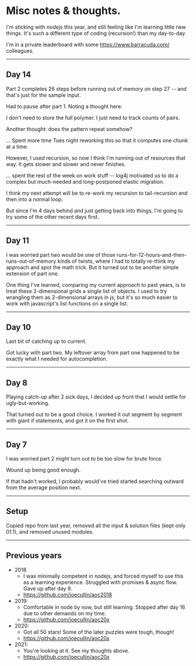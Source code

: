 # Misc notes & thoughts.

I'm sticking with nodejs this year, and still feeling like I'm learning little new things. It's such a different type of coding (recursion!) than my day-to-day.

I'm in a private leaderboard with some https://www.barracuda.com/ colleagues.


---
## Day 14

Part 2 completes 26 steps before running out of memory on step 27 -- and that's just for the sample input.

Had to pause after part 1. Noting a thought here:

I don't need to store the full polymer. I just need to track counts of pairs.

Another thought: does the pattern repeat somehow?

...  Spent more time Tues night reworking this so that it computes one chunk at a time.

However, I used recursion, so now I think I'm running out of resources that way. It gets slower and slower and never finishes.

... spent the rest of the week on work stuff -- log4j motivated us to do a complex but much-needed and long-postponed elastic migration.

I think my next attempt will be to re-work my recursion to tail-recursion and then into a normal loop.

But since I'm 4 days behind and just getting back into things, I'm going to try some of the other recent days first.


---
## Day 11

I was worried part two would be one of those runs-for-12-hours-and-then-runs-out-of-memory kinds of twists, where I had to totally re-think my approach and spot the math trick. But it turned out to be another simple extension of part one.

One thing I've learned, comparing my current approach to past years, is to treat these 2-dimensional grids a single list of objects. I used to try wrangling them as 2-dimensional arrays in js, but it's so much easier to work with javascript's list functions on a single list.


---
## Day 10

Last bit of catching up to current.

Got lucky with part two. My leftover array from part one happened to be exactly what I needed for autocompletion.

---
## Day 8

Playing catch-up after 2 sick days, I decided up front that I would settle for ugly-but-working.

That turned out to be a good choice. I worked it out segment by segment with giant if statements, and got it on the first shot.

---
## Day 7

I was worried part 2 might turn out to be too slow for brute force.

Wound up being good enough.

If that hadn't worked, I probably would've tried started searching outward from the average position next.

---
## Setup

Copied repo from last year, removed all the input & solution files (kept only 01.1), and removed unused modules.

---
## Previous years

* 2018
    * I was minimally competent in nodejs, and forced myself to use this as a learning experience. Struggled with promises & async flow. Gave up after day 9.
    * https://github.com/joecullin/aoc2018
* 2019:
    * Comfortable in node by now, but still learning. Stopped after day 16 due to other demands on my time.
    * https://github.com/joecullin/aoc20x
* 2020:
    * Got all 50 stars! Some of the later puzzles were tough, though!
   * https://github.com/joecullin/aoc20x
* 2021:
    * You're looking at it. See my thoughts above.
    * https://github.com/joecullin/aoc20x

